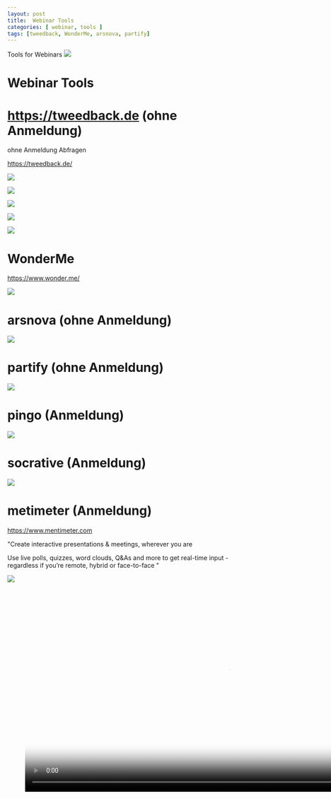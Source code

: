 ```yaml
---
layout: post
title:  Webinar Tools 
categories: [ webinar, tools ]
tags: [tweedback, WonderMe, arsnova, partify]
--- 
```

Tools for Webinars 
![](/pic\2021-01-28-14-32-02.png)

# Webinar Tools 

# https://tweedback.de (ohne Anmeldung)

ohne Anmeldung Abfragen 

<https://tweedback.de/>

![](/pic/Screenshot_2021-01-27%20Tweedback.png)

![](/pic/Screenshot_2021-01-28%20Tweedback.png)

![](/pic/Screenshot_2021-01-28%20Tweedback2.png)

![](/pic/2021-01-28-14-38-41.png)

![](/pic/Screenshot_2021-01-28%20Tweedback3.png)

# WonderMe 

<https://www.wonder.me/>

![](/pic\2021-01-28-14-32-02.png)


# arsnova (ohne Anmeldung)
![](/pic/Screenshot_2021-01-28%20ARSnova%20Dozent%20in%20-%20Start.png)

# partify (ohne Anmeldung)

![](/pic/Screenshot_2021-01-28%20ARSnova%20Dozent%20in%20-%20Start.png)

# pingo (Anmeldung)

![](/pic/Screenshot_2021-01-28%20PINGO.png)

# socrative (Anmeldung)

![](/pic/Screenshot_2021-01-28%20Socrative.png)

# metimeter (Anmeldung)

<https://www.mentimeter.com>

"Create interactive presentations & meetings, wherever you are

Use live polls, quizzes, word clouds, Q&As and more to get real-time input - regardless if you’re remote, hybrid or face-to-face
"

![](/pic/Screenshot_2021-01-28%20mentimeter%20Interactive%20presentation%20software-login.png)


<figure class="video_container">
  <video width="920"  controls="true" allowfullscreen="true" poster="/pic/Screenshot_2021-01-28%20mentimeter%20Interactive%20presentation%20software-login.png">
    <source src="/mov/2021-03-03-08-11-34-mentimeter.mp4" type="video/mp4">
  </video>
</figure>